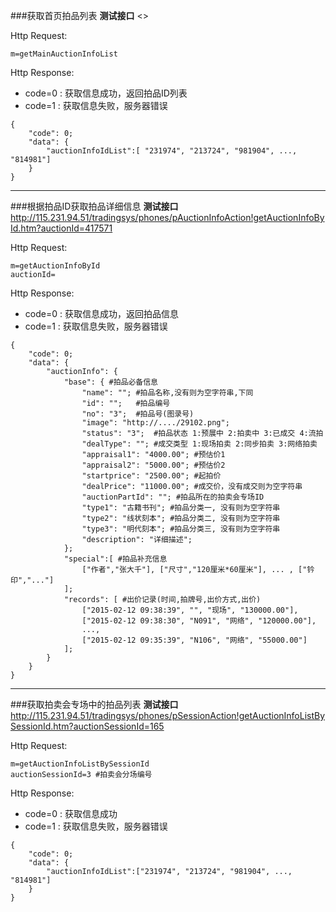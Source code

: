 ###<a name="1">获取首页拍品列表</a>
**测试接口** <>

Http Request: 

```
m=getMainAuctionInfoList
```
Http Response:

- code=0 : 获取信息成功，返回拍品ID列表
- code=1 : 获取信息失败，服务器错误

``` 
{ 
    "code": 0;
    "data": {
    	"auctionInfoIdList":[ "231974", "213724", "981904", ..., "814981"]
	}
}
```
---
###<a name="2">根据拍品ID获取拍品详细信息</a>
**测试接口** <http://115.231.94.51/tradingsys/phones/pAuctionInfoAction!getAuctionInfoById.htm?auctionId=417571>

Http Request: 

```
m=getAuctionInfoById
auctionId=
```
Http Response:

- code=0 : 获取信息成功，返回拍品信息
- code=1 : 获取信息失败，服务器错误

``` 
{ 
    "code": 0;
    "data": {
    	"auctionInfo": {
    		"base": { #拍品必备信息
    			"name": ""; #拍品名称,没有则为空字符串,下同
    			"id": "";   #拍品编号
    			"no": "3";  #拍品号(图录号)
				"image": "http://..../29102.png"; 
				"status": "3";  #拍品状态 1:预展中 2:拍卖中 3:已成交 4:流拍 
    			"dealType": ""; #成交类型 1:现场拍卖 2:同步拍卖 3:网络拍卖
				"appraisal1": "4000.00"; #预估价1
				"appraisal2": "5000.00"; #预估价2
				"startprice": "2500.00"; #起拍价
				"dealPrice": "11000.00"; #成交价，没有成交则为空字符串
    			"auctionPartId": ""; #拍品所在的拍卖会专场ID
    			"type1": "古籍书刊"; #拍品分类一, 没有则为空字符串
    			"type2": "线状刻本"; #拍品分类二, 没有则为空字符串
    			"type3": "明代刻本"; #拍品分类三, 没有则为空字符串
    			"description": "详细描述";
    		};
    		"special":[ #拍品补充信息
    		    ["作者","张大千"], ["尺寸","120厘米*60厘米"], ... , ["钤印","..."]
    		];   		
    		"records": [ #出价记录(时间,拍牌号,出价方式,出价)
    			["2015-02-12 09:38:39", "", "现场", "130000.00"],
    			["2015-02-12 09:38:30", "N091", "网络", "120000.00"],
    			...,
    			["2015-02-12 09:35:39", "N106", "网络", "55000.00"]
    		]; 	
    	}
	}
}
```
---
###<a name="3">获取拍卖会专场中的拍品列表</a>
**测试接口** <http://115.231.94.51/tradingsys/phones/pSessionAction!getAuctionInfoListBySessionId.htm?auctionSessionId=165>

Http Request: 

```
m=getAuctionInfoListBySessionId
auctionSessionId=3 #拍卖会分场编号
```
Http Response:

- code=0 : 获取信息成功
- code=1 : 获取信息失败，服务器错误

``` 
{ 
    "code": 0;
    "data": {
    	"auctionInfoIdList":["231974", "213724", "981904", ..., "814981"]
	}
} 
```
